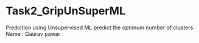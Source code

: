 # Task2_GripUnSuperML
Prediction using Unsupervised ML
predict the optimum number of clusters
Name : Gaurav pawar
